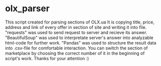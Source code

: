 # olx_parser
This script created for parsing sections of OLX.ua
It is copying title, price, address and link of every offer in section of site and writing it into file.
"requests" was used to send request to server and recieve its answer.
"BeautifulSoup" was used to interpretate server's answer into analyzable html-code for further work.
"Pandas" was used to structure the result data into .csv-file for comfortable interaction.
You can switch the section of marketplace by choosing the correct number of it in the beginning of script's work.
Thanks for your attention :)

